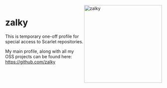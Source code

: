 <img src="https://i.imgur.com/GH71uSi.png" title="zalky" align="right" width="250"/>

# zalky

This is temporary one-off profile for special access to Scarlet repositories.

My main profile, along with all my OSS projects can be found here: https://github.com/zalky
